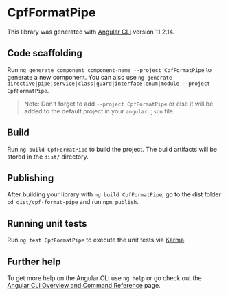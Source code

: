 # CpfFormatPipe

This library was generated with [Angular CLI](https://github.com/angular/angular-cli) version 11.2.14.

## Code scaffolding

Run `ng generate component component-name --project CpfFormatPipe` to generate a new component. You can also use `ng generate directive|pipe|service|class|guard|interface|enum|module --project CpfFormatPipe`.
> Note: Don't forget to add `--project CpfFormatPipe` or else it will be added to the default project in your `angular.json` file. 

## Build

Run `ng build CpfFormatPipe` to build the project. The build artifacts will be stored in the `dist/` directory.

## Publishing

After building your library with `ng build CpfFormatPipe`, go to the dist folder `cd dist/cpf-format-pipe` and run `npm publish`.

## Running unit tests

Run `ng test CpfFormatPipe` to execute the unit tests via [Karma](https://karma-runner.github.io).

## Further help

To get more help on the Angular CLI use `ng help` or go check out the [Angular CLI Overview and Command Reference](https://angular.io/cli) page.

